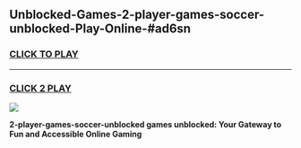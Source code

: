 
## Unblocked-Games-2-player-games-soccer-unblocked-Play-Online-#ad6sn
<h3>
<a href="https://premium.freeplayer.one?title=2-player-games-soccer-unblocked&ref=27F">CLICK TO PLAY</a></h3>
<hr>

<h3>
<a href="https://premium.freeplayer.one?title=2-player-games-soccer-unblocked&ref=27F">CLICK 2 PLAY</a>
  
</h3>

<a href="https://premium.freeplayer.one?title=2-player-games-soccer-unblocked&ref=27F"><img src="https://clearcache.store/games.png"></a>


**2-player-games-soccer-unblocked games unblocked: Your Gateway to Fun and Accessible Online Gaming**

